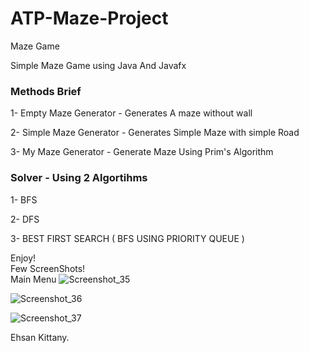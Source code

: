 # ATP-Maze-Project
Maze Game 

Simple  Maze Game using Java And Javafx 


<b><h3>Methods Brief</h3></b>

  1- Empty Maze Generator - Generates A maze without wall

  2- Simple Maze Generator - Generates Simple Maze with simple Road

  3- My Maze Generator - Generate Maze Using Prim's Algorithm

<b><h3>Solver - Using 2 Algortihms</h3></b>

 1- BFS

  2- DFS

  3- BEST FIRST SEARCH ( BFS USING PRIORITY QUEUE )


Enjoy!<br>
Few ScreenShots!
<br>
Main Menu
![Screenshot_35](https://user-images.githubusercontent.com/57157630/181798147-37dd0762-4d10-4c0d-a609-d1b444b5b665.png)


![Screenshot_36](https://user-images.githubusercontent.com/57157630/181798157-f4997290-f0c8-4f32-a0ee-fbd3b5de89dc.png)


![Screenshot_37](https://user-images.githubusercontent.com/57157630/181798320-c0214638-17a8-4717-afad-8e09355af7e2.png)

Ehsan Kittany.
